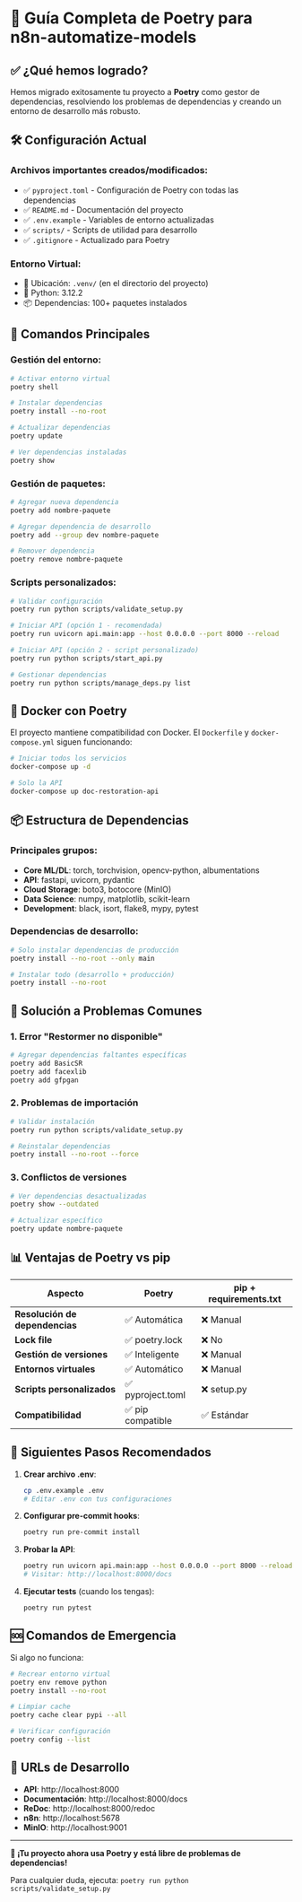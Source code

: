 # 🎯 Guía Completa de Poetry para n8n-automatize-models

## ✅ ¿Qué hemos logrado?

Hemos migrado exitosamente tu proyecto a **Poetry** como gestor de dependencias, resolviendo los problemas de dependencias y creando un entorno de desarrollo más robusto.

## 🛠️ Configuración Actual

### Archivos importantes creados/modificados:

- ✅ `pyproject.toml` - Configuración de Poetry con todas las dependencias
- ✅ `README.md` - Documentación del proyecto
- ✅ `.env.example` - Variables de entorno actualizadas
- ✅ `scripts/` - Scripts de utilidad para desarrollo
- ✅ `.gitignore` - Actualizado para Poetry

### Entorno Virtual:

- 📁 Ubicación: `.venv/` (en el directorio del proyecto)
- 🐍 Python: 3.12.2
- 📦 Dependencias: 100+ paquetes instalados

## 🚀 Comandos Principales

### Gestión del entorno:

```bash
# Activar entorno virtual
poetry shell

# Instalar dependencias
poetry install --no-root

# Actualizar dependencias
poetry update

# Ver dependencias instaladas
poetry show
```

### Gestión de paquetes:

```bash
# Agregar nueva dependencia
poetry add nombre-paquete

# Agregar dependencia de desarrollo
poetry add --group dev nombre-paquete

# Remover dependencia
poetry remove nombre-paquete
```

### Scripts personalizados:

```bash
# Validar configuración
poetry run python scripts/validate_setup.py

# Iniciar API (opción 1 - recomendada)
poetry run uvicorn api.main:app --host 0.0.0.0 --port 8000 --reload

# Iniciar API (opción 2 - script personalizado)
poetry run python scripts/start_api.py

# Gestionar dependencias
poetry run python scripts/manage_deps.py list
```

## 🐳 Docker con Poetry

El proyecto mantiene compatibilidad con Docker. El `Dockerfile` y `docker-compose.yml` siguen funcionando:

```bash
# Iniciar todos los servicios
docker-compose up -d

# Solo la API
docker-compose up doc-restoration-api
```

## 📦 Estructura de Dependencias

### Principales grupos:

- **Core ML/DL**: torch, torchvision, opencv-python, albumentations
- **API**: fastapi, uvicorn, pydantic
- **Cloud Storage**: boto3, botocore (MinIO)
- **Data Science**: numpy, matplotlib, scikit-learn
- **Development**: black, isort, flake8, mypy, pytest

### Dependencias de desarrollo:

```bash
# Solo instalar dependencias de producción
poetry install --no-root --only main

# Instalar todo (desarrollo + producción)
poetry install --no-root
```

## 🔧 Solución a Problemas Comunes

### 1. **Error "Restormer no disponible"**

```bash
# Agregar dependencias faltantes específicas
poetry add BasicSR
poetry add facexlib
poetry add gfpgan
```

### 2. **Problemas de importación**

```bash
# Validar instalación
poetry run python scripts/validate_setup.py

# Reinstalar dependencias
poetry install --no-root --force
```

### 3. **Conflictos de versiones**

```bash
# Ver dependencias desactualizadas
poetry show --outdated

# Actualizar específico
poetry update nombre-paquete
```

## 📊 Ventajas de Poetry vs pip

| Aspecto                        | Poetry            | pip + requirements.txt |
| ------------------------------ | ----------------- | ---------------------- |
| **Resolución de dependencias** | ✅ Automática     | ❌ Manual              |
| **Lock file**                  | ✅ poetry.lock    | ❌ No                  |
| **Gestión de versiones**       | ✅ Inteligente    | ❌ Manual              |
| **Entornos virtuales**         | ✅ Automático     | ❌ Manual              |
| **Scripts personalizados**     | ✅ pyproject.toml | ❌ setup.py            |
| **Compatibilidad**             | ✅ pip compatible | ✅ Estándar            |

## 🎯 Siguientes Pasos Recomendados

1. **Crear archivo .env**:

   ```bash
   cp .env.example .env
   # Editar .env con tus configuraciones
   ```

2. **Configurar pre-commit hooks**:

   ```bash
   poetry run pre-commit install
   ```

3. **Probar la API**:

   ```bash
   poetry run uvicorn api.main:app --host 0.0.0.0 --port 8000 --reload
   # Visitar: http://localhost:8000/docs
   ```

4. **Ejecutar tests** (cuando los tengas):
   ```bash
   poetry run pytest
   ```

## 🆘 Comandos de Emergencia

Si algo no funciona:

```bash
# Recrear entorno virtual
poetry env remove python
poetry install --no-root

# Limpiar cache
poetry cache clear pypi --all

# Verificar configuración
poetry config --list
```

## 📱 URLs de Desarrollo

- **API**: http://localhost:8000
- **Documentación**: http://localhost:8000/docs
- **ReDoc**: http://localhost:8000/redoc
- **n8n**: http://localhost:5678
- **MinIO**: http://localhost:9001

---

**🎉 ¡Tu proyecto ahora usa Poetry y está libre de problemas de dependencias!**

Para cualquier duda, ejecuta: `poetry run python scripts/validate_setup.py`
